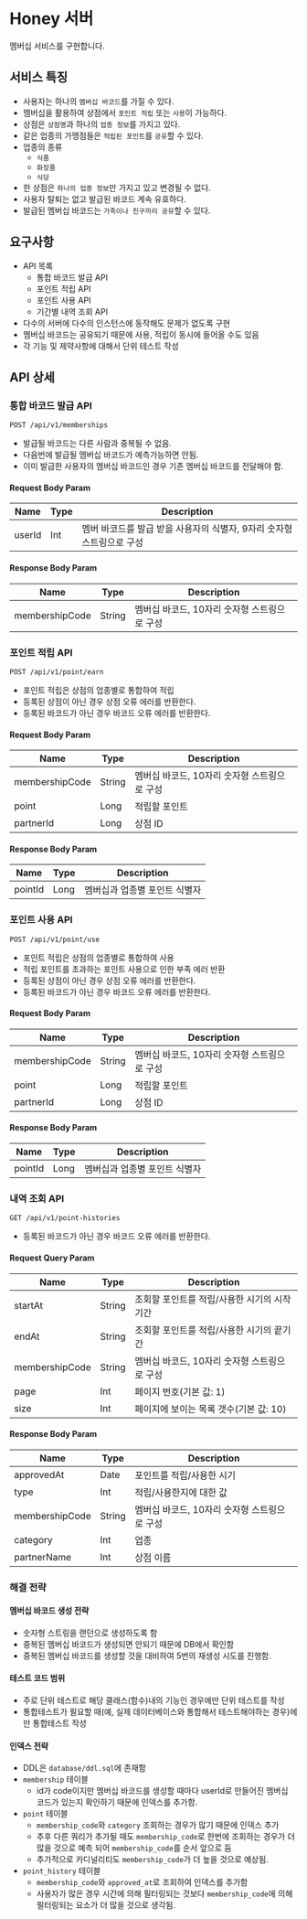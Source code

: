 # Honey 서버

멤버십 서비스를 구현합니다.

## 서비스 특징

- 사용자는 하나의 `멤버십 바코드`를 가질 수 있다.
- 멤버십을 활용하여 상점에서 `포인트 적립` 또는 `사용`이 가능하다.
- 상점은 `상점명`과 하나의 `업종 정보`를 가지고 있다.
- 같은 업종의 가맹점들은 `적립된 포인트`를 `공유`할 수 있다.
- 업종의 종류
    - `식품`
    - `화장품`
    - `식당`
- 한 상점은 `하나의 업종 정보`만 가지고 있고 변경될 수 없다.
- 사용자 탈퇴는 없고 발급된 바코드 계속 유효하다.
- 발급된 멤버십 바코드는 `가족이나 친구끼리 공유`할 수 있다.

## 요구사항

- API 목록
    - 통합 바코드 발급 API
    - 포인트 적립 API
    - 포인트 사용 API
    - 기간별 내역 조회 API
- 다수의 서버에 다수의 인스턴스에 동작해도 문제가 없도록 구현
- 멤버십 바코드는 공유되기 때문에 사용, 적립이 동시에 들어올 수도 있음
- 각 기능 및 제약사항에 대해서 단위 테스트 작성

## API 상세

### 통합 바코드 발급 API

```
POST /api/v1/memberships
```

- 발급될 바코드는 다른 사람과 중복될 수 없음.
- 다음번에 발급될 멤버십 바코드가 예측가능하면 안됨.
- 이미 발급한 사용자의 멤버십 바코드인 경우 기존 멤버십 바코드를 전달해야 함.

#### Request Body Param

| Name   | Type | Description                               | 
|--------|------|-------------------------------------------|
| userId | Int  | 멤버 바코드를 발급 받을 사용자의 식별자, 9자리 숫자형 스트링으로 구성 |

#### Response Body Param

| Name           | Type   | Description                 | 
|----------------|--------|-----------------------------|
| membershipCode | String | 멤버십 바코드, 10자리 숫자형 스트링으로 구성  |

### 포인트 적립 API

```
POST /api/v1/point/earn
```

- 포인트 적립은 상점의 업종별로 통합하여 적립
- 등록된 상점이 아닌 경우 상점 오류 에러를 반환한다.
- 등록된 바코드가 아닌 경우 바코드 오류 에러를 반환한다.

#### Request Body Param

| Name           | Type   | Description                | 
|----------------|--------|----------------------------|
| membershipCode | String | 멤버십 바코드, 10자리 숫자형 스트링으로 구성 |
| point          | Long   | 적립할 포인트                    |
| partnerId      | Long   | 상점 ID                      |

#### Response Body Param

| Name    | Type | Description      |
|---------|------|------------------|
| pointId | Long | 멤버십과 업종별 포인트 식별자 |

### 포인트 사용 API

```
POST /api/v1/point/use
```

- 포인트 적립은 상점의 업종별로 통합하여 사용
- 적립 포인트를 초과하는 포인트 사용으로 인한 부족 에러 반환
- 등록된 상점이 아닌 경우 상점 오류 에러를 반환한다.
- 등록된 바코드가 아닌 경우 바코드 오류 에러를 반환한다.

#### Request Body Param

| Name           | Type   | Description                | 
|----------------|--------|----------------------------|
| membershipCode | String | 멤버십 바코드, 10자리 숫자형 스트링으로 구성 |
| point          | Long   | 적립할 포인트                    |
| partnerId      | Long   | 상점 ID                      |

#### Response Body Param

| Name    | Type | Description      |
|---------|------|------------------|
| pointId | Long | 멤버십과 업종별 포인트 식별자 |

### 내역 조회 API

```
GET /api/v1/point-histories
```

- 등록된 바코드가 아닌 경우 바코드 오류 에러를 반환한다.

#### Request Query Param

| Name           | Type   | Description                    | 
|----------------|--------|--------------------------------|
| startAt        | String | 조회할 포인트를 적립/사용한 시기의 시작기간       |
| endAt          | String | 조회할 포인트를 적립/사용한 시기의 끝기간        |
| membershipCode | String | 멤버십 바코드, 10자리 숫자형 스트링으로 구성     |
| page           | Int    | 페이지 번호(기본 값: 1)                |
| size           | Int    | 페이지에 보이는 목록 갯수(기본 값: 10)       |

#### Response Body Param

| Name           | Type   | Description                |
|----------------|--------|----------------------------|
| approvedAt     | Date   | 포인트를 적립/사용한 시기             |
| type           | Int    | 적립/사용한지에 대한 값              |
| membershipCode | String | 멤버십 바코드, 10자리 숫자형 스트링으로 구성 |
| category       | Int    | 업종                         |
| partnerName    | Int    | 상점 이름                      |

### 해결 전략

#### 멤버십 바코드 생성 전략

- 숫자형 스트링을 랜던으로 생성하도록 함
- 중복된 멤버십 바코드가 생성되면 안되기 때문에 DB에서 확인함
- 중복된 멤버십 바코드를 생성할 것을 대비하여 5번의 재생성 시도를 진행함.

#### 테스트 코드 범위

- 주로 단위 테스트로 해당 클래스(함수)내의 기능인 경우에만 단위 테스트를 작성
- 통합테스트가 필요할 때(예, 실제 데이터베이스와 통합해서 테스트해야하는 경우)에만 통합테스트 작성

#### 인덱스 전략

- DDL은 `database/ddl.sql`에 존재함
- `membership` 테이블
    - id가 code이지만 멤버십 바코드를 생성할 때마다 userId로 만들어진 멤버십 코드가 있는지 확인하기 때문에 인덱스를 추가함.
- `point` 테이블
    - `membership_code`와 `category` 조회하는 경우가 많기 때문에 인덱스 추가
    - 추후 다른 쿼리가 추가될 때도 `membership_code`로 한번에 조회하는 경우가 더 많을 것으로 예측 되어 `membership_code`를 순서 앞으로 둠
    - 추가적으로 카디널리티도 `membership_code`가 더 높을 것으로 예상됨.
- `point_history` 테이블
    - `membership_code`와 `approved_at`로 조회하여 인덱스를 추가함
    - 사용자가 많은 경우 시간에 의해 필터링되는 것보다 `membership_code`에 의해 필터링되는 요소가 더 많을 것으로 생각됨.